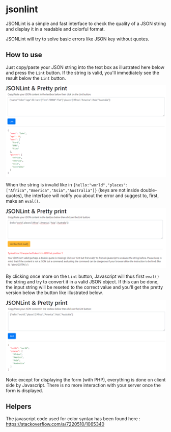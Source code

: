 # jsonlint

JSONLint is a simple and fast interface to check the quality of a JSON string and display it in a readable and colorful format.

JSONLint will try to solve basic errors like JSON key without quotes.

## How to use

Just copy/paste your JSON string into the text box as illustrated here below and press the `Lint` button. If the string is valid, you'll immediately see the result below the `Lint` button.

![jsonlint](images/jsonlint.png)

When the string is invalid like in `{hello:"world","places":["Africa","America","Asia","Australia"]}` (keys are not inside double-quotes), the interface will notify you about the error and suggest to, first, make an `eval()`.

![invalid](images/invalid.png)

By clicking once more on the `Lint` button, Javascript will thus first `eval()` the string and try to convert it in a valid JSON object. If this can be done, the input string will be reseted to the correct value and you'll get the pretty version below the button like illustrated below.

![validated](images/validated.png)

Note: except for displaying the form (with PHP), everything is done on client side by Javascript. There is no more interaction with your server once the form is displayed.

## Helpers

The javascript code used for color syntax has been found here : https://stackoverflow.com/a/7220510/1065340
